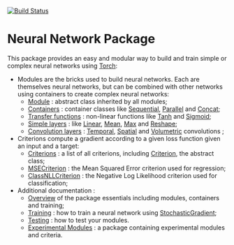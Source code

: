 [![Build Status](https://travis-ci.org/torch/nn.svg?branch=master)](https://travis-ci.org/torch/nn)
<a name="nn.dok"/>
# Neural Network Package #

This package provides an easy and modular way to build and train simple or complex neural networks using [Torch](https://github.com/torch/torch7/blob/master/README.md):
 * Modules are the bricks used to build neural networks. Each are themselves neural networks, but can be combined with other networks using containers to create complex neural networks:
   * [Module](doc/module.md#nn.Module) : abstract class inherited by all modules;
   * [Containers](doc/containers.md#nn.Containers) : container classes like [Sequential](doc/containers.md#nn.Sequential), [Parallel](doc/containers.md#nn.Parallel) and [Concat](doc/containers.md#nn.Concat);
   * [Transfer functions](doc/transfer.md#nn.transfer.dok) : non-linear functions like [Tanh](doc/transfer.md#nn.Tanh) and [Sigmoid](doc/transfer.md#nn.Sigmoid);
   * [Simple layers](doc/simple.md#nn.simplelayers.dok) : like [Linear](doc/simple.md#nn.Linear), [Mean](doc/simple.md#nn.Mean), [Max](doc/simple.md#nn.Max) and [Reshape](doc/simple.md#nn.Reshape); 
   * [Convolution layers](doc/convolution.md#nn.convlayers.dok) : [Temporal](doc/convolution.md#nn.TemporalModules),  [Spatial](doc/convolution.md#nn.SpatialModules) and [Volumetric](doc/convolution.md#nn.VolumetricModules) convolutions ; 
 * Criterions compute a gradient according to a given loss function given an input and a target:
   * [Criterions](doc/criterion.md#nn.Criterions) : a list of all criterions, including [Criterion](doc/criterion.md#nn.Criterion), the abstract class;
   * [MSECriterion](doc/criterion.md#nn.MSECriterion) : the Mean Squared Error criterion used for regression; 
   * [ClassNLLCriterion](doc/criterion.md#nn.ClassNLLCriterion) : the Negative Log Likelihood criterion used for classification;
 * Additional documentation :
   * [Overview](doc/overview.md#nn.overview.dok) of the package essentials including modules, containers and training;
   * [Training](doc/training.md#nn.traningneuralnet.dok) : how to train a neural network using [StochasticGradient](doc/training.md#nn.StochasticGradient);
   * [Testing](doc/testing.md) : how to test your modules.
   * [Experimental Modules](https://github.com/clementfarabet/lua---nnx/blob/master/README.md) : a package containing experimental modules and criteria.
